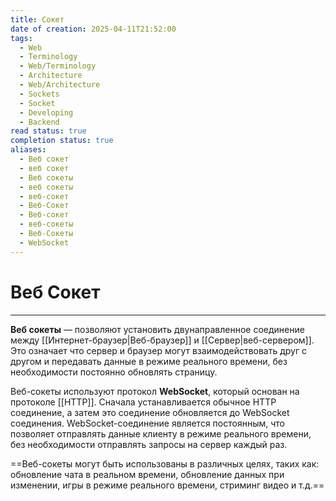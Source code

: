 ```yaml
---
title: Сокет
date of creation: 2025-04-11T21:52:00
tags:
  - Web
  - Terminology
  - Web/Terminology
  - Architecture
  - Web/Architecture
  - Sockets
  - Socket
  - Developing
  - Backend
read status: true
completion status: true
aliases:
  - Веб сокет
  - веб сокет
  - Веб сокеты
  - веб сокеты
  - веб-сокет
  - Веб-Сокет
  - Веб-сокет
  - веб-сокеты
  - Веб-Сокеты
  - WebSocket
---
```

# Веб Сокет
---

**Веб сокеты** — позволяют установить двунаправленное соединение между [[Интернет-браузер|Веб-браузер]] и [[Сервер|веб-сервером]]. Это означает что сервер и браузер могут взаимодействовать друг с другом и передавать данные в режиме реального времени, без необходимости постоянно обновлять страницу.

Веб-сокеты используют протокол **WebSocket**, который основан на протоколе [[HTTP]]. Сначала устанавливается обычное HTTP соединение, а затем это соединение обновляется до WebSocket соединения. WebSocket-соединение является постоянным, что позволяет отправлять данные клиенту в режиме реального времени, без необходимости отправлять запросы на сервер каждый раз.

==Веб-сокеты могут быть использованы в различных целях, таких как: обновление чата в реальном времени, обновление данных при изменении, игры в режиме реального времени, стриминг видео и т.д.==
